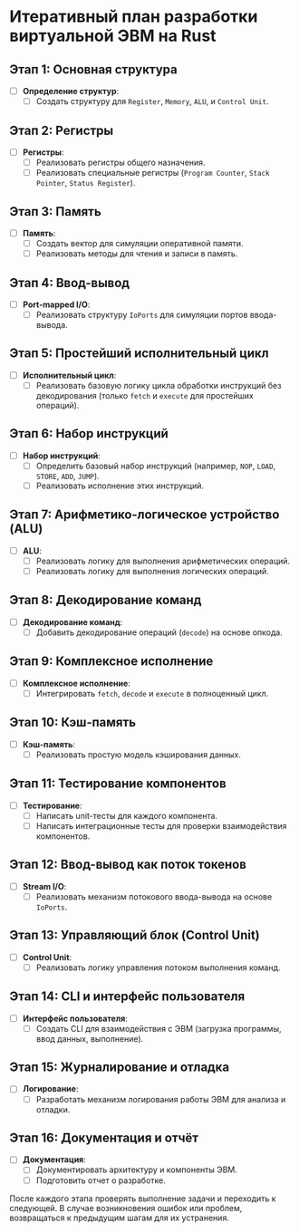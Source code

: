 # Итеративный план разработки виртуальной ЭВМ на Rust

## Этап 1: Основная структура
- [ ] **Определение структур**:
  - [ ] Создать структуру для `Register`, `Memory`, `ALU`, и `Control Unit`.

## Этап 2: Регистры
- [ ] **Регистры**:
  - [ ] Реализовать регистры общего назначения.
  - [ ] Реализовать специальные регистры (`Program Counter`, `Stack Pointer`, `Status Register`).

## Этап 3: Память
- [ ] **Память**:
  - [ ] Создать вектор для симуляции оперативной памяти.
  - [ ] Реализовать методы для чтения и записи в память.

## Этап 4: Ввод-вывод
- [ ] **Port-mapped I/O**:
  - [ ] Реализовать структуру `IoPorts` для симуляции портов ввода-вывода.

## Этап 5: Простейший исполнительный цикл
- [ ] **Исполнительный цикл**:
  - [ ] Реализовать базовую логику цикла обработки инструкций без декодирования (только `fetch` и `execute` для простейших операций).

## Этап 6: Набор инструкций
- [ ] **Набор инструкций**:
  - [ ] Определить базовый набор инструкций (например, `NOP`, `LOAD`, `STORE`, `ADD`, `JUMP`).
  - [ ] Реализовать исполнение этих инструкций.

## Этап 7: Арифметико-логическое устройство (ALU)
- [ ] **ALU**:
  - [ ] Реализовать логику для выполнения арифметических операций.
  - [ ] Реализовать логику для выполнения логических операций.

## Этап 8: Декодирование команд
- [ ] **Декодирование команд**:
  - [ ] Добавить декодирование операций (`decode`) на основе опкода.

## Этап 9: Комплексное исполнение
- [ ] **Комплексное исполнение**:
  - [ ] Интегрировать `fetch`, `decode` и `execute` в полноценный цикл.

## Этап 10: Кэш-память
- [ ] **Кэш-память**:
  - [ ] Реализовать простую модель кэширования данных.

## Этап 11: Тестирование компонентов
- [ ] **Тестирование**:
  - [ ] Написать unit-тесты для каждого компонента.
  - [ ] Написать интеграционные тесты для проверки взаимодействия компонентов.

## Этап 12: Ввод-вывод как поток токенов
- [ ] **Stream I/O**:
  - [ ] Реализовать механизм потокового ввода-вывода на основе `IoPorts`.

## Этап 13: Управляющий блок (Control Unit)
- [ ] **Control Unit**:
  - [ ] Реализовать логику управления потоком выполнения команд.

## Этап 14: CLI и интерфейс пользователя
- [ ] **Интерфейс пользователя**:
  - [ ] Создать CLI для взаимодействия с ЭВМ (загрузка программы, ввод данных, выполнение).

## Этап 15: Журналирование и отладка
- [ ] **Логирование**:
  - [ ] Разработать механизм логирования работы ЭВМ для анализа и отладки.

## Этап 16: Документация и отчёт
- [ ] **Документация**:
  - [ ] Документировать архитектуру и компоненты ЭВМ.
  - [ ] Подготовить отчет о разработке.

После каждого этапа проверять выполнение задачи и переходить к следующей. В случае возникновения ошибок или проблем, возвращаться к предыдущим шагам для их устранения.
